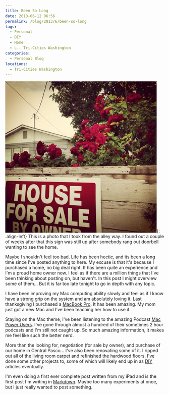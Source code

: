 ```yaml
---
title: Been So Long
date: 2013-06-12 06:56
permalink: /blog/2013/6/been-so-long
tags:
  - Personal
  - DIY
  - Home
  - L-- Tri-Cities Washington
categories:
  - Personal Blog
locations: 
  - Tri-Cities Washington
---
```



![ This is a photo that I took from the alley way. I found out a couple of weeks after that this sign was still up after somebody rang out doorbell wanting to see the home. ][1]{: .align-left} This is a photo that I took from the alley way. I found out a couple of weeks after that this sign was still up after somebody rang out doorbell wanting to see the home. 

   [1]: /assets/media/home-for-sale-sign-ally-view.jpg

Maybe I shouldn't feel too bad. Life has been hectic, and its been a long time since I've posted anything to here. My excuse is that it's because I purchased a home, no big deal right. It has been quite an experience and I'm a proud home owner now. I feel as if there are a million things that I've been thinking about posting on, but haven't. In this post I might overview some of them… But it is far too late tonight to go in depth with any topic.

I have been improving my Mac computing ability slowly and feel as if I know have a strong grip on the system and am absolutely loving it. Last thanksgiving I purchased a [MacBook Pro][2]. It has been amazing. My mom just got a new Mac and I've been teaching her how to use it.

   [2]: http://www.apple.com/macbook-pro/

Staying on the Mac theme, I've been listening to the amazing Podcast [Mac Power Users][3]. I've gone through almost a hundred of their sometimes 2 hour podcasts and I'm still not caught up. So much amazing information, it makes me feel like such the better nerd.

   [3]: http://www.macpowerusers.com/

More than the looking for, negotiation (for sale by owner), and purchase of our home in Central Pasco... I've also been renovating some of it. I ripped out all of the living room carpet and refinished the hardwood floors. I've done some other projects to, some of which will likely end up in as [DIY][4] articles eventually.

   [4]: /tags#diy

I'm even doing a first ever complete post written from my iPad and is the first post I'm writing in [Markdown][5]. Maybe too many experiments at once, but I just really wanted to post something.

   [5]: http://en.wikipedia.org/wiki/Markdown
